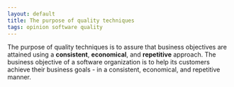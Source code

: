 ```yaml
---
layout: default
title: The purpose of quality techniques
tags: opinion software quality
---
```


The purpose of quality techniques is to assure that business objectives are attained using a **consistent**, **economical**, and **repetitive** approach. The business objective of a software organization is to help its customers achieve their business goals - in a consistent, economical, and repetitive manner.

